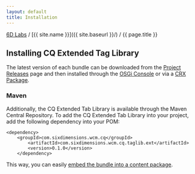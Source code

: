 ```yaml
---
layout: default
title: Installation
---
```


[6D Labs](http://labs.sixdimensions.com) / [{{ site.name }}]({{ site.baseurl }}/) / {{ page.title }}

## Installing CQ Extended Tag Library
 
The latest version of each bundle can be downloaded from the 
[Project Releases](https://github.com/SixDimensions/CQ-Extended-Tag-Library/releases) 
page and then installed through the [OSGi Console](https://sling.apache.org/documentation/tutorials-how-tos/installing-and-upgrading-bundles.html) 
or via a [CRX Package](http://helpx.adobe.com/experience-manager/kb/SlingHowToInstallBundlesViaJCRInstall.html).

### Maven

Additionally, the CQ Extended Tab Library is available through the Maven Central 
Repository.  To add the CQ Extended Tab Library into your project, add the 
following dependency into your POM:

	<dependency>
		<groupId>com.sixdimensions.wcm.cq</groupId>
        	<artifactId>com.sixdimensions.wcm.cq.taglib.ext</artifactId>
        	<version>0.1.0</version>
    	</dependency>

This way, you can easily [embed the bundle into a content package](http://dev.day.com/docs/en/cq/current/core/how_to/how_to_use_the_vlttool/vlt-mavenplugin.html#Embedding%20OSGi%20Bundles%20in%20a%20Content%20Package).

